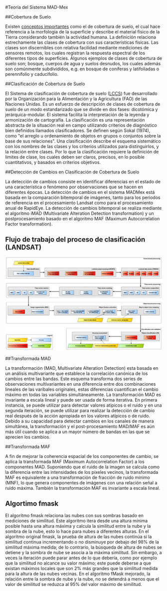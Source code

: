 #Teoría del Sistema MAD-Mex

##Cobertura de Suelo

Existen [conceptos importantes](http://www.biodiversidad.gob.mx/pais/cobertura_suelo/glosario.html) como el de cobertura de suelo, el cual hace referencia a la morfologia de la superficie y describe el material físico de la Tierra considerando también la actividad humana. La definición relaciona estrechamente las clases de cobertura con sus características físicas. Las clases son discernibles con relativa facilidad mediante mediciones de sensores remotos, los cuales registran la respuesta espectral de los diferentes tipos de superficies. Algunos ejemplos de clases de cobertura de suelo son; bosque, cuerpos de agua y suelos desnudos, los cuales además son comúnmente subdivididos, e.g. en bosque de coníferas y latifoliadas o perennifolio y caducifolio. 

##Clasificación de Cobertura de Suelo

El Sistema de clasificación de cobertura de suelo ([LCCS](http://www.fao.org/docrep/003/x0596e/x0596e00.HTM)) fue desarrollado por la Organización para la Alimentación y la Agricultura (FAO) de las Naciones Unidas. Es un esfuerzo de descripción de clases de cobertura de suelo de un modo estandarizado que se divide en dos fases: dicotómica y jerárquica-modular. El sistema facilita la interpretación de la leyenda y armonización de cartografía.
La clasificación es una representación abstracta de la situación real en campo utilizando
criterios de diagnóstico bien definidos llamados clasificadores. Se definen según Sokal (1974), como "el arreglo u ordenamiento de objetos en grupos o conjuntos sobre la base de sus relaciones". Una clasificación describe el esquema sistemático con los nombres de las clases y los criterios utilizados para distinguirlos, y la relación entre clases. Por lo que la clasificación requiere la definición de limites de clase, los cuales deben ser claros, precisos, en lo posible cuantitativos, y basados en criterios objetivos.

##Detección de Cambios en Clasificación de Cobertura de Suelo

La detección de cambios consiste en identificar diferencias en el estado de una característica o fenómeno por observaciones que se hacen en diferentes épocas. La detección de cambios en el sistema MADMex está basada en la comparación bitemporal de imágenes, tanto para los periodos de referencia en el procesamiento Landsat como para el procesamiento anual de RapidEye. La detección de cambios bitemporal se realiza mediante el algoritmo iMAD (Multivariate Alteration Detection transformation) y un postprocesamiento basado en el algoritmo MAF (Maximum Autocorrelation Factor transformation).

## Flujo de trabajo del proceso de clasificación (LANDSAT)

![Flujo de trabajo MAD-Mex](../images/work_flow.png)


##Transformada MAD

La transformación (MAD, Multivariate Alteration Detection) esta basada en un análisis multivariante que establece la correlación canónica de los cambios entre las bandas. Este esquema transforma dos series de observaciones multivariantes en una diferencia entre dos combinaciones lineales de las varibales originales, estas diferencias cuantifican el cambio máximo en todas las variables simultáneamente. 
La transformación MAD es invariante a escala lineal y puede ser usada de forma iterativa. En primera instancia, se puede utilizar para detectar valores atípicos o el ruido y en una segunda iteración, se puede utilizar para realizar la detección de cambio real después de la acción apropiada en los valores atípicos o de ruido.
Debido a su capacidad para detectar cambios en los canales de manera simultánea, la transformación y el post-procesamiento MAD/MAF es aún más útil cuando se aplica a un mayor número de bandas en las que se aprecien los cambios.

##Transformada MAF

A fin de mejorar la coherencia espacial de los componentes de cambio, se aplica la transformada MAF (Maximum Autocorrelation Factor) a los componentes MAD. Suponiendo que el ruido de la imagen se calcula como la diferencia entre las intensidades de los píxeles vecinos, la transformada MAF es equivalente a una transformación de fracción de ruido mínimo (MNF), lo que genera componentes de imágenes con una relación señal a ruido máxima. También la transformación MAF es invariante a escala lineal.  

## Algortimo fmask

El algoritmo fmask relaciona las nubes con sus sombras basado en mediciones de similitud. Este algoritmo itera desde una altura mínima posible hasta una altura máxima y calcula la similitud entre la nube y la sombra de la nube, esto lo hace para nubes a diferentes alturas. En el algoritmo original fmask, la prueba de altura de las nubes continúa si la similitud continua incrementando o no disminuye por debajo del 98% de la similitud máxima medida; de lo contrario, la búsqueda de altura de nubes se detiene y la sombra de nube se asocia a la máxima similitud. Sin embargo, a veces la iteración puede parar antes de lo que debería, como por ejemplo que la similitud no alcance su valor máximo; este puede deberse a que existan máximos locales que son 2% más grandes que la similitud medida para la altura de las nubes vecinas. En el algoritmo fMask mejorado, la relación entre la sombra de nube y la nube, no se detendrá a menos que el valor de similitud se reduzca al 95% del valor máximo de similitud.























